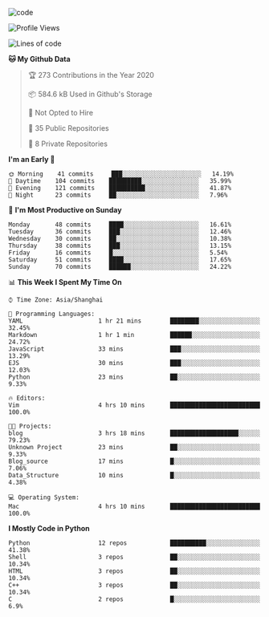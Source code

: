 
<!--
**liuyaanng/liuyaanng** is a ✨ _special_ ✨ repository because its `README.md` (this file) appears on your GitHub profile.

Here are some ideas to get you started:

- 🔭 I’m currently working on ...
- 🌱 I’m currently learning ...
- 👯 I’m looking to collaborate on ...
- 🤔 I’m looking for help with ...
- 💬 Ask me about ...
- 📫 How to reach me: ...
- 😄 Pronouns: ...
- ⚡ Fun fact: ...
-->


![code](https://cdn.jsdelivr.net/gh/liuyaanng/liuyaanng@1.0/code.gif) 

<!--START_SECTION:waka-->
![Profile Views](http://img.shields.io/badge/Profile%20Views-3-blue)

![Lines of code](https://img.shields.io/badge/From%20Hello%20World%20I%27ve%20Written-141464%20lines%20of%20code-blue)

**🐱 My Github Data** 

> 🏆 273 Contributions in the Year 2020
 > 
> 📦 584.6 kB Used in Github's Storage 
 > 
> 🚫 Not Opted to Hire
 > 
> 📜 35 Public Repositories 
 > 
> 🔑 8 Private Repositories  

**I'm an Early 🐤** 

```text
🌞 Morning    41 commits     ███░░░░░░░░░░░░░░░░░░░░░░   14.19% 
🌆 Daytime    104 commits    █████████░░░░░░░░░░░░░░░░   35.99% 
🌃 Evening    121 commits    ██████████░░░░░░░░░░░░░░░   41.87% 
🌙 Night      23 commits     ██░░░░░░░░░░░░░░░░░░░░░░░   7.96%

```
📅 **I'm Most Productive on Sunday** 

```text
Monday       48 commits     ████░░░░░░░░░░░░░░░░░░░░░   16.61% 
Tuesday      36 commits     ███░░░░░░░░░░░░░░░░░░░░░░   12.46% 
Wednesday    30 commits     ██░░░░░░░░░░░░░░░░░░░░░░░   10.38% 
Thursday     38 commits     ███░░░░░░░░░░░░░░░░░░░░░░   13.15% 
Friday       16 commits     █░░░░░░░░░░░░░░░░░░░░░░░░   5.54% 
Saturday     51 commits     ████░░░░░░░░░░░░░░░░░░░░░   17.65% 
Sunday       70 commits     ██████░░░░░░░░░░░░░░░░░░░   24.22%

```


📊 **This Week I Spent My Time On** 

```text
⌚︎ Time Zone: Asia/Shanghai

💬 Programming Languages: 
YAML                     1 hr 21 mins        ████████░░░░░░░░░░░░░░░░░   32.45% 
Markdown                 1 hr 1 min          ██████░░░░░░░░░░░░░░░░░░░   24.72% 
JavaScript               33 mins             ███░░░░░░░░░░░░░░░░░░░░░░   13.29% 
EJS                      30 mins             ███░░░░░░░░░░░░░░░░░░░░░░   12.03% 
Python                   23 mins             ██░░░░░░░░░░░░░░░░░░░░░░░   9.33%

🔥 Editors: 
Vim                      4 hrs 10 mins       █████████████████████████   100.0%

🐱‍💻 Projects: 
blog                     3 hrs 18 mins       ███████████████████░░░░░░   79.23% 
Unknown Project          23 mins             ██░░░░░░░░░░░░░░░░░░░░░░░   9.33% 
Blog_source              17 mins             █░░░░░░░░░░░░░░░░░░░░░░░░   7.06% 
Data_Structure           10 mins             █░░░░░░░░░░░░░░░░░░░░░░░░   4.38%

💻 Operating System: 
Mac                      4 hrs 10 mins       █████████████████████████   100.0%

```

**I Mostly Code in Python** 

```text
Python                   12 repos            ██████████░░░░░░░░░░░░░░░   41.38% 
Shell                    3 repos             ██░░░░░░░░░░░░░░░░░░░░░░░   10.34% 
HTML                     3 repos             ██░░░░░░░░░░░░░░░░░░░░░░░   10.34% 
C++                      3 repos             ██░░░░░░░░░░░░░░░░░░░░░░░   10.34% 
C                        2 repos             █░░░░░░░░░░░░░░░░░░░░░░░░   6.9%

```



<!--END_SECTION:waka-->
